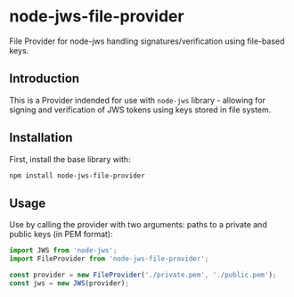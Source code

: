 # node-jws-file-provider
File Provider for node-jws handling signatures/verification using file-based keys.

## Introduction
This is a Provider indended for use with `node-jws` library - allowing for signing and verification of JWS tokens using keys stored in file system.

## Installation
First, install the base library with:

```bash
npm install node-jws-file-provider
```

## Usage
Use by calling the provider with two arguments: paths to a private and public keys (in PEM format):

```typescript
import JWS from 'node-jws';
import FileProvider from 'node-jws-file-provider';

const provider = new FileProvider('./private.pem', './public.pem');
const jws = new JWS(provider);
```
